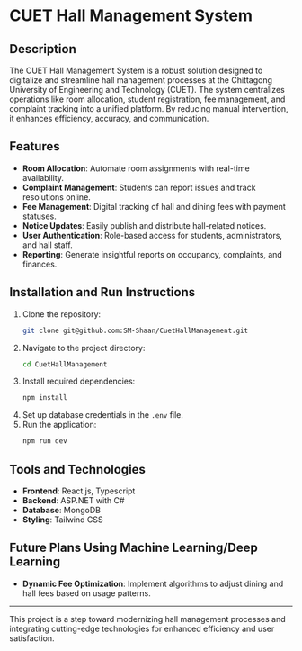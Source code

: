 # CUET Hall Management System

## Description
The CUET Hall Management System is a robust solution designed to digitalize and streamline hall management processes at the Chittagong University of Engineering and Technology (CUET). The system centralizes operations like room allocation, student registration, fee management, and complaint tracking into a unified platform. By reducing manual intervention, it enhances efficiency, accuracy, and communication.

## Features
- **Room Allocation**: Automate room assignments with real-time availability.
- **Complaint Management**: Students can report issues and track resolutions online.
- **Fee Management**: Digital tracking of hall and dining fees with payment statuses.
- **Notice Updates**: Easily publish and distribute hall-related notices.
- **User Authentication**: Role-based access for students, administrators, and hall staff.
- **Reporting**: Generate insightful reports on occupancy, complaints, and finances.

## Installation and Run Instructions
1. Clone the repository:
   ```bash
   git clone git@github.com:SM-Shaan/CuetHallManagement.git
   ```
2. Navigate to the project directory:
   ```bash
   cd CuetHallManagement
   ```
3. Install required dependencies:
   ```bash
   npm install
   ```
4. Set up database credentials in the `.env` file.
5. Run the application:
   ```bash
   npm run dev
   ```

## Tools and Technologies
- **Frontend**: React.js, Typescript
- **Backend**: ASP.NET with C#
- **Database**: MongoDB
- **Styling**: Tailwind CSS

## Future Plans Using Machine Learning/Deep Learning
- **Dynamic Fee Optimization**: Implement algorithms to adjust dining and hall fees based on usage patterns.

---
This project is a step toward modernizing hall management processes and integrating cutting-edge technologies for enhanced efficiency and user satisfaction.

